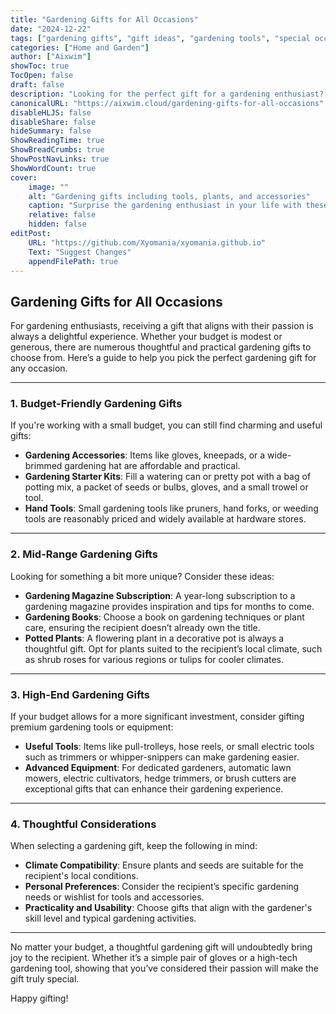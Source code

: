 ```yaml
---
title: "Gardening Gifts for All Occasions"
date: "2024-12-22"
tags: ["gardening gifts", "gift ideas", "gardening tools", "special occasions"]
categories: ["Home and Garden"]
author: ["Aixwim"]
showToc: true
TocOpen: false
draft: false
description: "Looking for the perfect gift for a gardening enthusiast? Explore these thoughtful and budget-friendly gardening gift ideas for all occasions."
canonicalURL: "https://aixwim.cloud/gardening-gifts-for-all-occasions"
disableHLJS: false
disableShare: false
hideSummary: false
ShowReadingTime: true
ShowBreadCrumbs: true
ShowPostNavLinks: true
ShowWordCount: true
cover:
    image: ""
    alt: "Gardening gifts including tools, plants, and accessories"
    caption: "Surprise the gardening enthusiast in your life with these perfect gift ideas."
    relative: false
    hidden: false
editPost:
    URL: "https://github.com/Xyomania/xyomania.github.io"
    Text: "Suggest Changes"
    appendFilePath: true
---
```


## Gardening Gifts for All Occasions  

For gardening enthusiasts, receiving a gift that aligns with their passion is always a delightful experience. Whether your budget is modest or generous, there are numerous thoughtful and practical gardening gifts to choose from. Here’s a guide to help you pick the perfect gardening gift for any occasion.  

---

### 1. **Budget-Friendly Gardening Gifts**  

If you're working with a small budget, you can still find charming and useful gifts:  
- **Gardening Accessories**: Items like gloves, kneepads, or a wide-brimmed gardening hat are affordable and practical.  
- **Gardening Starter Kits**: Fill a watering can or pretty pot with a bag of potting mix, a packet of seeds or bulbs, gloves, and a small trowel or tool.  
- **Hand Tools**: Small gardening tools like pruners, hand forks, or weeding tools are reasonably priced and widely available at hardware stores.  

---

### 2. **Mid-Range Gardening Gifts**  

Looking for something a bit more unique? Consider these ideas:  
- **Gardening Magazine Subscription**: A year-long subscription to a gardening magazine provides inspiration and tips for months to come.  
- **Gardening Books**: Choose a book on gardening techniques or plant care, ensuring the recipient doesn’t already own the title.  
- **Potted Plants**: A flowering plant in a decorative pot is always a thoughtful gift. Opt for plants suited to the recipient’s local climate, such as shrub roses for various regions or tulips for cooler climates.  

---

### 3. **High-End Gardening Gifts**  

If your budget allows for a more significant investment, consider gifting premium gardening tools or equipment:  
- **Useful Tools**: Items like pull-trolleys, hose reels, or small electric tools such as trimmers or whipper-snippers can make gardening easier.  
- **Advanced Equipment**: For dedicated gardeners, automatic lawn mowers, electric cultivators, hedge trimmers, or brush cutters are exceptional gifts that can enhance their gardening experience.  

---

### 4. **Thoughtful Considerations**  

When selecting a gardening gift, keep the following in mind:  
- **Climate Compatibility**: Ensure plants and seeds are suitable for the recipient's local conditions.  
- **Personal Preferences**: Consider the recipient’s specific gardening needs or wishlist for tools and accessories.  
- **Practicality and Usability**: Choose gifts that align with the gardener's skill level and typical gardening activities.  

---

No matter your budget, a thoughtful gardening gift will undoubtedly bring joy to the recipient. Whether it’s a simple pair of gloves or a high-tech gardening tool, showing that you’ve considered their passion will make the gift truly special.  

Happy gifting!
